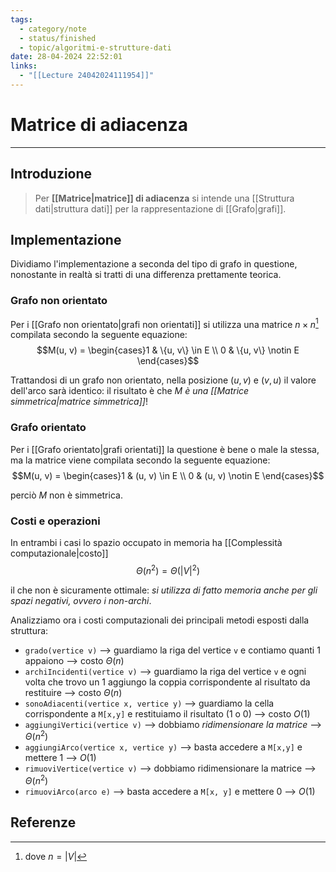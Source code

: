 ```yaml
---
tags:
  - category/note
  - status/finished
  - topic/algoritmi-e-strutture-dati
date: 28-04-2024 22:52:01
links:
  - "[[Lecture 24042024111954]]"
---
```

# Matrice di adiacenza
---
## Introduzione
> Per **[[Matrice|matrice]] di adiacenza** si intende una [[Struttura dati|struttura dati]] per la rappresentazione di [[Grafo|grafi]].

## Implementazione
Dividiamo l'implementazione a seconda del tipo di grafo in questione, nonostante in realtà si tratti di una differenza prettamente teorica.

### Grafo non orientato
Per i [[Grafo non orientato|grafi non orientati]] si utilizza una matrice $n \times n$[^1] compilata secondo la seguente equazione:
$$M(u, v) = \begin{cases}1 & \{u, v\} \in E \\ 0 & \{u, v\} \notin E \end{cases}$$

Trattandosi di un grafo non orientato, nella posizione $(u, v)$ e $(v, u)$ il valore dell'arco sarà identico: il risultato è che _$M$ è una [[Matrice simmetrica|matrice simmetrica]]_!

### Grafo orientato
Per i [[Grafo orientato|grafi orientati]] la questione è bene o male la stessa, ma la matrice viene compilata secondo la seguente equazione:
$$M(u, v) = \begin{cases}1 & (u, v) \in E \\ 0 & (u, v) \notin E \end{cases}$$

perciò $M$ non è simmetrica.

### Costi e operazioni
In entrambi i casi lo spazio occupato in memoria ha [[Complessità computazionale|costo]]
$$\Theta(n^{2}) = \Theta(|V|^{2})$$

il che non è sicuramente ottimale: _si utilizza di fatto memoria anche per gli spazi negativi, ovvero i non-archi_.

Analizziamo ora i costi computazionali dei principali metodi esposti dalla struttura:
- `grado(vertice v)` --> guardiamo la riga del vertice `v` e contiamo quanti 1 appaiono --> costo $\Theta(n)$
- `archiIncidenti(vertice v)` --> guardiamo la riga del vertice `v` e ogni volta che trovo un 1 aggiungo la coppia corrispondente al risultato da restituire --> costo $\Theta(n)$
- `sonoAdiacenti(vertice x, vertice y)` --> guardiamo la cella corrispondente a `M[x,y]` e restituiamo il risultato (1 o 0) --> costo $O(1)$
- `aggiungiVertici(vertice v)` --> dobbiamo _ridimensionare la matrice_ --> $\Theta(n^{2})$
- `aggiungiArco(vertice x, vertice y)` --> basta accedere a `M[x,y]` e mettere 1 --> $O(1)$
- `rimuoviVertice(vertice v)` --> dobbiamo ridimensionare la matrice --> $\Theta(n^{2})$
- `rimuoviArco(arco e)` --> basta accedere a `M[x, y]` e mettere 0 --> $O(1)$

## Referenze
[^1]: dove $n = |V|$